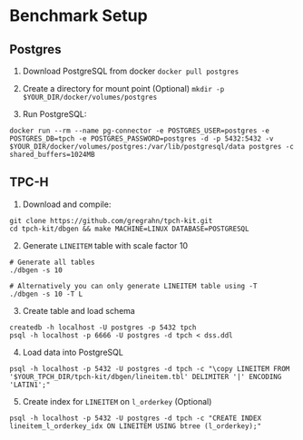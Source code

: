 # Benchmark Setup

## Postgres

1. Download PostgreSQL from docker
```docker pull postgres```

2. Create a directory for mount point (Optional)
```mkdir -p $YOUR_DIR/docker/volumes/postgres```

3. Run PostgreSQL:
```
docker run --rm --name pg-connector -e POSTGRES_USER=postgres -e POSTGRES_DB=tpch -e POSTGRES_PASSWORD=postgres -d -p 5432:5432 -v $YOUR_DIR/docker/volumes/postgres:/var/lib/postgresql/data postgres -c shared_buffers=1024MB
```

## TPC-H

1. Download and compile:
```
git clone https://github.com/gregrahn/tpch-kit.git
cd tpch-kit/dbgen && make MACHINE=LINUX DATABASE=POSTGRESQL
```

2. Generate `LINEITEM` table with scale factor 10
```
# Generate all tables
./dbgen -s 10

# Alternatively you can only generate LINEITEM table using -T
./dbgen -s 10 -T L
```

3. Create table and load schema
```
createdb -h localhost -U postgres -p 5432 tpch
psql -h localhost -p 6666 -U postgres -d tpch < dss.ddl
```

4. Load data into PostgreSQL
```
psql -h localhost -p 5432 -U postgres -d tpch -c "\copy LINEITEM FROM '$YOUR_TPCH_DIR/tpch-kit/dbgen/lineitem.tbl' DELIMITER '|' ENCODING 'LATIN1';"
```

5. Create index for `LINEITEM` on `l_orderkey` (Optional)
```
psql -h localhost -p 5432 -U postgres -d tpch -c "CREATE INDEX lineitem_l_orderkey_idx ON LINEITEM USING btree (l_orderkey);"
```
